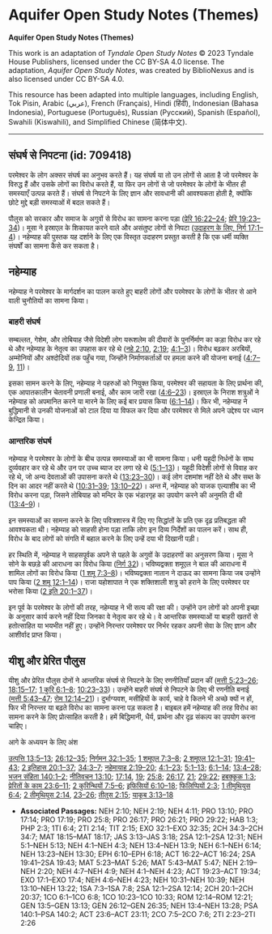 # Aquifer Open Study Notes (Themes)

**Aquifer Open Study Notes (Themes)**

This work is an adaptation of *Tyndale Open Study Notes* © 2023 Tyndale House Publishers, licensed under the CC BY\-SA 4\.0 license. The adaptation, *Aquifer Open Study Notes*, was created by BiblioNexus and is also licensed under CC BY\-SA 4\.0\.

This resource has been adapted into multiple languages, including English, Tok Pisin, Arabic (عربي), French (Français), Hindi (हिंदी), Indonesian (Bahasa Indonesia), Portuguese (Português), Russian (Русский), Spanish (Español), Swahili (Kiswahili), and Simplified Chinese (简体中文).



--------------------------------

## संघर्ष से निपटना (id: 709418)

परमेश्वर के लोग अक्सर संघर्ष का अनुभव करते हैं। यह संघर्ष या तो उन लोगों से आता है जो परमेश्वर के विरुद्ध हैं और उसके लोगों का विरोध करते हैं, या फिर उन लोगों से जो परमेश्वर के लोगों के भीतर ही समस्याएँ उत्पन्न करते हैं। संघर्ष से निपटने के लिए ज्ञान और सावधानी की आवश्यकता होती है, क्योंकि छोटे मुद्दे बड़ी समस्याओं में बदल सकते हैं।

पौलुस को सरकार और समाज के अगुवों से विरोध का सामना करना पड़ा ([प्रेरि 16:22–24](https://ref.ly/Acts16:22-Acts16:24); [प्रेरि 19:23–34](https://ref.ly/Acts19:23-Acts19:34))। मूसा ने इस्राएल के शिकायत करने वाले और असंतुष्ट लोगों से निपटा ([उदाहरण के लिए, निर्ग 17:1–4](https://ref.ly/Exod17:1-Exod17:4))। नहेम्याह की पुस्तक यह दर्शाने के लिए एक विस्तृत उदाहरण प्रस्तुत करती है कि एक धर्मी व्यक्ति संघर्षों का सामना कैसे कर सकता है।

नहेम्याह
--------

नहेम्याह ने परमेश्वर के मार्गदर्शन का पालन करते हुए बाहरी लोगों और परमेश्वर के लोगों के भीतर से आने वाली चुनौतियों का सामना किया।

### बाहरी संघर्ष

सम्बल्लत, गेशेम, और तोबियाह जैसे विदेशी लोग यरूशलेम की दीवारों के पुनर्निर्माण का कड़ा विरोध कर रहे थे और नहेम्याह के नेतृत्व का उपहास कर रहे थे ([नहे 2:10](https://ref.ly/Neh2:10), [2:19](https://ref.ly/Neh2:19); [4:1–3](https://ref.ly/Neh4:1-Neh4:3))। विरोध बढ़कर अरबियों, अम्मोनियों और अश्दोदियों तक पहुँच गया, जिन्होंने निर्माणकर्ताओं पर हमला करने की योजना बनाई ([4:7–9](https://ref.ly/Neh4:7-Neh4:9), [11](https://ref.ly/Neh4:11))।

इसका सामन करने के लिए, नहेम्याह ने पहरुओं को नियुक्त किया, परमेश्वर की सहायता के लिए प्रार्थना की, एक आपातकालीन चेतावनी प्रणाली बनाई, और काम जारी रखा ([4:6–23](https://ref.ly/Neh4:6-Neh4:23))। इस्राएल के निराश शत्रुओं ने नहेम्याह को अपमानित करने या मारने के लिए कई बार प्रयास किया ([6:1–14](https://ref.ly/Neh6:1-Neh6:14))। फिर भी, नहेम्याह ने बुद्धिमानी से उनकी योजनाओं को टाल दिया या विफल कर दिया और परमेश्वर से मिले अपने उद्देश्य पर ध्यान केन्द्रित किया।

### आन्तरिक संघर्ष

नहेम्याह ने परमेश्वर के लोगों के बीच उत्पन्न समस्याओं का भी सामना किया। धनी यहूदी निर्धनों के साथ दुर्व्यवहार कर रहे थे और उन पर उच्च ब्याज दर लगा रहे थे ([5:1–13](https://ref.ly/Neh5:1-Neh5:13))। यहूदी विदेशी लोगों से विवाह कर रहे थे, जो अन्य देवताओं की उपासना करते थे ([13:23–30](https://ref.ly/Neh13:23-Neh13:30))। कई लोग दशमांश नहीं देते थे और सब्त के दिन का आदर नहीं करते थे ([10:31–39](https://ref.ly/Neh10:31-Neh10:39); [13:10–22](https://ref.ly/Neh13:10-Neh13:22))। अन्त में, नहेम्याह को याजक एल्याशीब का भी विरोध करना पड़ा, जिसने तोबियाह को मन्दिर के एक भंडारगृह का उपयोग करने की अनुमति दी थी ([13:4–9](https://ref.ly/Neh13:4-Neh13:9))।

इन समस्याओं का सामना करने के लिए पवित्रशास्त्र में दिए गए सिद्धांतों के प्रति एक दृढ़ प्रतिबद्धता की आवश्यकता थी। नहेम्याह को साहसी होना पड़ा ताकि लोग इन दिव्य निर्देशों का पालन करें। साथ ही, विरोध के बाद लोगों को संगति में बहाल करने के लिए उन्हें दया भी दिखानी पड़ी।

हर स्थिति में, नहेम्याह ने साहसपूर्वक अपने से पहले के अगुवों के उदाहरणों का अनुसरण किया। मूसा ने सोने के बछड़े की आराधना का विरोध किया ([निर्ग 32](https://ref.ly/Exod32:1-Exod32:35))। भविष्यद्वक्ता शमूएल ने बाल की आराधना में शामिल लोगों का विरोध किया ([1 शमू 7:3–8](https://ref.ly/1Sam7:3-1Sam7:8))। भविष्यद्वक्ता नातान ने दाऊद का सामना किया जब उन्होंने पाप किया ([2 शमू 12:1–14](https://ref.ly/2Sam12:1-2Sam12:14))। राजा यहोशापात ने एक शक्तिशाली शत्रु को हराने के लिए परमेश्वर पर भरोसा किया ([2 इति 20:1–37](https://ref.ly/2Chr20:1-2Chr20:37))।

इन पूर्व के परमेश्वर के लोगों की तरह, नहेम्याह ने भी सत्य की रक्षा की। उन्होंने उन लोगों को अपनी इच्छा के अनुसार कार्य करने नहीं दिया जिनका वे नेतृत्व कर रहे थे। वे आन्तरिक समस्याओं या बाहरी खतरों से हतोत्साहित या भयभीत नहीं हुए। उन्होंने निरन्तर परमेश्वर पर निर्भर रहकर अपनी सेवा के लिए ज्ञान और आशीर्वाद प्राप्त किया।

यीशु और प्रेरित पौलुस
---------------------

यीशु और प्रेरित पौलुस दोनों ने आन्तरिक संघर्ष से निपटने के लिए रणनीतियाँ प्रदान कीं ([मत्ती 5:23–26](https://ref.ly/Matt5:23-Matt5:26); [18:15–17](https://ref.ly/Matt18:15-Matt18:17); [1 कुरि 6:1–8](https://ref.ly/1Cor6:1-1Cor6:8); [10:23–33](https://ref.ly/1Cor10:23-1Cor10:33))। उन्होंने बाहरी संघर्ष से निपटने के लिए भी रणनीति बनाई ([मत्ती 5:43–47](https://ref.ly/Matt5:43-Matt5:47); [रोम 12:14–21](https://ref.ly/Rom12:14-Rom12:21))। दुर्भाग्यवश, मसीहियों के कार्य, चाहे वे कितने भी अच्छे क्यों न हों, फिर भी निरन्तर या बढ़ते विरोध का सामना करना पड़ सकता है। बाइबल हमें नहेम्याह की तरह विरोध का सामना करने के लिए प्रोत्साहित करती है। हमें बिद्धिमानी, धैर्य, प्रार्थना और दृढ़ संकल्प का उपयोग करना चाहिए।

आगे के अध्ययन के लिए अंश

[उत्पत्ति 13:5–13](https://ref.ly/Gen13:5-Gen13:13); [26:12–35](https://ref.ly/Gen26:12-Gen26:35); [निर्गमन 32:1–35](https://ref.ly/Exod32:1-Exod32:35); [1 शमूएल 7:3–8](https://ref.ly/1Sam7:3-1Sam7:8); [2 शमूएल 12:1–31](https://ref.ly/2Sam12:1-2Sam12:31); [19:41–43](https://ref.ly/2Sam19:41-2Sam19:43); [2 इतिहास 20:1–37](https://ref.ly/2Chr20:1-2Chr20:37); [34:3–7](https://ref.ly/2Chr34:3-2Chr34:7); [नहेमायाह 2:19–20](https://ref.ly/Neh2:19-Neh2:20); [4:1–23](https://ref.ly/Neh4:1-Neh4:23); [5:1–13](https://ref.ly/Neh5:1-Neh5:13); [6:1–14](https://ref.ly/Neh6:1-Neh6:14); [13:4–28](https://ref.ly/Neh13:4-Neh13:28); [भजन संहिता 140:1–2](https://ref.ly/Ps140:1-Ps140:2); [नीतिवचन 13:10](https://ref.ly/Prov13:10); [17:14](https://ref.ly/Prov17:14), [19](https://ref.ly/Prov17:19); [25:8](https://ref.ly/Prov25:8); [26:17](https://ref.ly/Prov26:17), [21](https://ref.ly/Prov26:21); [29:22](https://ref.ly/Prov29:22); [हबक्कूक 1:3](https://ref.ly/Hab1:3); [प्रेरितों के काम 23:6–11](https://ref.ly/Acts23:6-Acts23:11); [2 कुरिन्थियों 7:5–6](https://ref.ly/2Cor7:5-2Cor7:6); [इफिसियों 6:10–18](https://ref.ly/Eph6:10-Eph6:18); [फिलिप्पियों 2:3](https://ref.ly/Phil2:3); [1 तीमुथियुस 6:4](https://ref.ly/1Tim6:4); [2 तीमुथियुस 2:14](https://ref.ly/2Tim2:14), [23–26](https://ref.ly/2Tim2:23-2Tim2:26); [तीतुस 2:15](https://ref.ly/Titus2:15); [याकूब 3:13–18](https://ref.ly/Jas3:13-Jas3:18)

* **Associated Passages:** NEH 2:10; NEH 2:19; NEH 4:11; PRO 13:10; PRO 17:14; PRO 17:19; PRO 25:8; PRO 26:17; PRO 26:21; PRO 29:22; HAB 1:3; PHP 2:3; 1TI 6:4; 2TI 2:14; TIT 2:15; EXO 32:1–EXO 32:35; 2CH 34:3–2CH 34:7; MAT 18:15–MAT 18:17; JAS 3:13–JAS 3:18; 2SA 12:1–2SA 12:31; NEH 5:1–NEH 5:13; NEH 4:1–NEH 4:3; NEH 13:4–NEH 13:9; NEH 6:1–NEH 6:14; NEH 13:23–NEH 13:30; EPH 6:10–EPH 6:18; ACT 16:22–ACT 16:24; 2SA 19:41–2SA 19:43; MAT 5:23–MAT 5:26; MAT 5:43–MAT 5:47; NEH 2:19–NEH 2:20; NEH 4:7–NEH 4:9; NEH 4:1–NEH 4:23; ACT 19:23–ACT 19:34; EXO 17:1–EXO 17:4; NEH 4:6–NEH 4:23; NEH 10:31–NEH 10:39; NEH 13:10–NEH 13:22; 1SA 7:3–1SA 7:8; 2SA 12:1–2SA 12:14; 2CH 20:1–2CH 20:37; 1CO 6:1–1CO 6:8; 1CO 10:23–1CO 10:33; ROM 12:14–ROM 12:21; GEN 13:5–GEN 13:13; GEN 26:12–GEN 26:35; NEH 13:4–NEH 13:28; PSA 140:1–PSA 140:2; ACT 23:6–ACT 23:11; 2CO 7:5–2CO 7:6; 2TI 2:23–2TI 2:26

